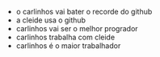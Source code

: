 - o carlinhos vai bater o recorde do github
- a cleide usa o github
- carlinhos vai ser o melhor progrador
- carlinhos trabalha com cleide
- carlinhos é o maior trabalhador

<!---
carlinhosdadst/carlinhosdadst is a ✨ special ✨ repository because its `README.md` (this file) appears on your GitHub profile.
You can click the Preview link to take a look at your changes.
--->
